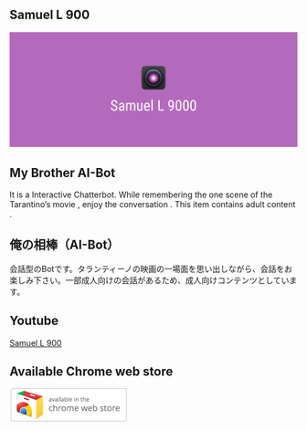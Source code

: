 Samuel L 900
----------
![header-image](https://github.com/PonDad/Samuel-L-9000/blob/master/www/img/promo_3.png)

My Brother AI-Bot
----------
It is a Interactive Chatterbot. While remembering the one scene of the Tarantino’s movie , enjoy the conversation . This item contains adult content .

俺の相棒（AI-Bot）
----------
会話型のBotです。タランティーノの映画の一場面を思い出しながら、会話をお楽しみ下さい。一部成人向けの会話があるため、成人向けコンテンツとしています。

Youtube
----------

[Samuel L 900](https://www.youtube.com/embed/T2RdENgHdEc)


Available Chrome web store
----------

[![chrome-webstore](https://github.com/PonDad/Samuel-L-9000/blob/master/www/img/ChromeWebStore.png)](https://chrome.google.com/webstore/detail/samuel-l-9000/nandojgoojiihniaoijodgebljbgbbkp?utm_source=chrome-ntp-icon)
